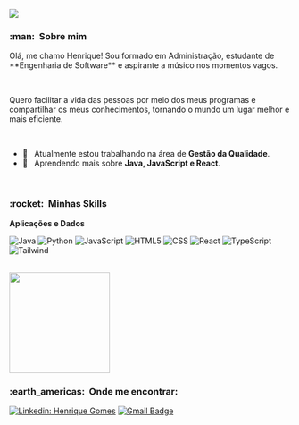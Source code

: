 <!--
### Hi there 👋
**oihenrique/oihenrique** is a ✨ _special_ ✨ repository because its `README.md` (this file) appears on your GitHub profile.

Here are some ideas to get you started:

- 🔭 I’m currently working on ...
- 🌱 I’m currently learning ...
- 👯 I’m looking to collaborate on ...
- 🤔 I’m looking for help with ...
- 💬 Ask me about ...
- 📫 How to reach me: ...
- 😄 Pronouns: ...
- ⚡ Fun fact: ...
-->


![](https://komarev.com/ghpvc/?username=oihenrique&color=006bed)

<h3> :man: &nbsp;Sobre mim </h3>
<p>Olá, me chamo Henrique! Sou formado em Administração, estudante de **Engenharia de Software** e aspirante a músico nos momentos vagos.</p>
<br/>
<p>Quero facilitar a vida das pessoas por meio dos meus programas e compartilhar os meus conhecimentos, tornando o mundo um lugar melhor e mais eficiente.</p>

<br/>

- 💼 &nbsp; Atualmente estou trabalhando na área de **Gestão da Qualidade**.
- 🌱 &nbsp; Aprendendo mais sobre **Java, JavaScript e React**.

<br/>

<h3> :rocket: &nbsp;Minhas Skills </h3>

**Aplicações e Dados**

  ![Java](https://img.shields.io/badge/Java-ED8B00?style=for-the-badge&logo=java&logoColor=white)
  ![Python](https://img.shields.io/badge/Python-14354C?style=for-the-badge&logo=python&logoColor=white)
  ![JavaScript](https://img.shields.io/badge/JavaScript-323330?style=for-the-badge&logo=javascript&logoColor=F7DF1E)
  ![HTML5](https://img.shields.io/badge/HTML5-E34F26?style=for-the-badge&logo=html5&logoColor=white)
  ![CSS](https://img.shields.io/badge/CSS3-1572B6?style=for-the-badge&logo=css3&logoColor=white)
  ![React](https://img.shields.io/badge/React-20232A?style=for-the-badge&logo=react&logoColor=61DAFB)
  ![TypeScript](https://img.shields.io/badge/TypeScript-007ACC?style=for-the-badge&logo=typescript&logoColor=white)
  ![Tailwind](https://img.shields.io/badge/Tailwind_CSS-38B2AC?style=for-the-badge&logo=tailwind-css&logoColor=white)


<br/>

<a href="https://github.com/oihenrique">
  <img height="180em" src="https://github-readme-stats.vercel.app/api?username=oihenrique&theme=dracula&show_icons=true" />
</a>

<br/>

<h3> :earth_americas: &nbsp;Onde me encontrar: </h3> 

[![Linkedin: Henrique Gomes](https://img.shields.io/badge/-Henrique-blue?style=flat-square&logo=Linkedin&logoColor=white&link=https://www.linkedin.com/in/oihenriquegomes/)](https://www.linkedin.com/in/oihenriquegomes/)
[![Gmail Badge](https://img.shields.io/badge/-contato.henriquegomes@hotmail.com-006bed?style=flat-square&logo=Gmail&logoColor=white&link=mailto:contato.henriquegomes@hotmail.com)](mailto:contato.henriquegomes@hotmail.com)
